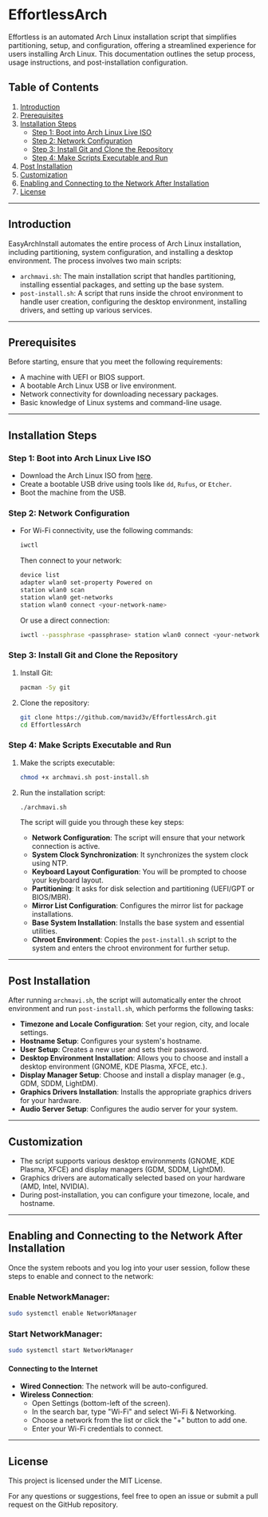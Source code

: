 # EffortlessArch

Effortless is an automated Arch Linux installation script that simplifies partitioning, setup, and configuration, offering a streamlined experience for users installing Arch Linux. This documentation outlines the setup process, usage instructions, and post-installation configuration.

## Table of Contents

1. [Introduction](#introduction)
2. [Prerequisites](#prerequisites)
3. [Installation Steps](#installation-steps)
   - [Step 1: Boot into Arch Linux Live ISO](#step-1-boot-into-arch-linux-live-iso)
   - [Step 2: Network Configuration](#step-2-network-configuration)
   - [Step 3: Install Git and Clone the Repository](#step-3-install-git-and-clone-the-repository)
   - [Step 4: Make Scripts Executable and Run](#step-4-make-scripts-executable-and-run)
4. [Post Installation](#post-installation)
5. [Customization](#customization)
6. [Enabling and Connecting to the Network After Installation](#enabling-and-connecting-to-the-network-after-installation)
7. [License](#license)

---

## Introduction

EasyArchInstall automates the entire process of Arch Linux installation, including partitioning, system configuration, and installing a desktop environment. The process involves two main scripts:

- `archmavi.sh`: The main installation script that handles partitioning, installing essential packages, and setting up the base system.
- `post-install.sh`: A script that runs inside the chroot environment to handle user creation, configuring the desktop environment, installing drivers, and setting up various services.

---

## Prerequisites

Before starting, ensure that you meet the following requirements:

- A machine with UEFI or BIOS support.
- A bootable Arch Linux USB or live environment.
- Network connectivity for downloading necessary packages.
- Basic knowledge of Linux systems and command-line usage.

---

## Installation Steps

### Step 1: Boot into Arch Linux Live ISO

- Download the Arch Linux ISO from [here](https://archlinux.org/download/).
- Create a bootable USB drive using tools like `dd`, `Rufus`, or `Etcher`.
- Boot the machine from the USB.

### Step 2: Network Configuration

- For Wi-Fi connectivity, use the following commands:
  ```bash
  iwctl
  ```
  Then connect to your network:
  ```bash
  device list
  adapter wlan0 set-property Powered on
  station wlan0 scan
  station wlan0 get-networks
  station wlan0 connect <your-network-name>
  ```
  Or use a direct connection:
  ```bash
  iwctl --passphrase <passphrase> station wlan0 connect <your-network-name>
  ```

### Step 3: Install Git and Clone the Repository

1. Install Git:
   ```bash
   pacman -Sy git
   ```

2. Clone the repository:
   ```bash
   git clone https://github.com/mavid3v/EffortlessArch.git
   cd EffortlessArch
   ```

### Step 4: Make Scripts Executable and Run

1. Make the scripts executable:
   ```bash
   chmod +x archmavi.sh post-install.sh
   ```

2. Run the installation script:
   ```bash
   ./archmavi.sh
   ```

   The script will guide you through these key steps:
   - **Network Configuration**: The script will ensure that your network connection is active.
   - **System Clock Synchronization**: It synchronizes the system clock using NTP.
   - **Keyboard Layout Configuration**: You will be prompted to choose your keyboard layout.
   - **Partitioning**: It asks for disk selection and partitioning (UEFI/GPT or BIOS/MBR).
   - **Mirror List Configuration**: Configures the mirror list for package installations.
   - **Base System Installation**: Installs the base system and essential utilities.
   - **Chroot Environment**: Copies the `post-install.sh` script to the system and enters the chroot environment for further setup.

---

## Post Installation

After running `archmavi.sh`, the script will automatically enter the chroot environment and run `post-install.sh`, which performs the following tasks:

- **Timezone and Locale Configuration**: Set your region, city, and locale settings.
- **Hostname Setup**: Configures your system's hostname.
- **User Setup**: Creates a new user and sets their password.
- **Desktop Environment Installation**: Allows you to choose and install a desktop environment (GNOME, KDE Plasma, XFCE, etc.).
- **Display Manager Setup**: Choose and install a display manager (e.g., GDM, SDDM, LightDM).
- **Graphics Drivers Installation**: Installs the appropriate graphics drivers for your hardware.
- **Audio Server Setup**: Configures the audio server for your system.

---

## Customization

- The script supports various desktop environments (GNOME, KDE Plasma, XFCE) and display managers (GDM, SDDM, LightDM).
- Graphics drivers are automatically selected based on your hardware (AMD, Intel, NVIDIA).
- During post-installation, you can configure your timezone, locale, and hostname.

---

## Enabling and Connecting to the Network After Installation

Once the system reboots and you log into your user session, follow these steps to enable and connect to the network:

### Enable NetworkManager:
```bash
sudo systemctl enable NetworkManager
```

### Start NetworkManager:
```bash
sudo systemctl start NetworkManager
```

#### Connecting to the Internet

- **Wired Connection**: The network will be auto-configured.
- **Wireless Connection**:
  - Open Settings (bottom-left of the screen).
  - In the search bar, type "Wi-Fi" and select Wi-Fi & Networking.
  - Choose a network from the list or click the "+" button to add one.
  - Enter your Wi-Fi credentials to connect.

---

## License

This project is licensed under the MIT License.

For any questions or suggestions, feel free to open an issue or submit a pull request on the GitHub repository.
